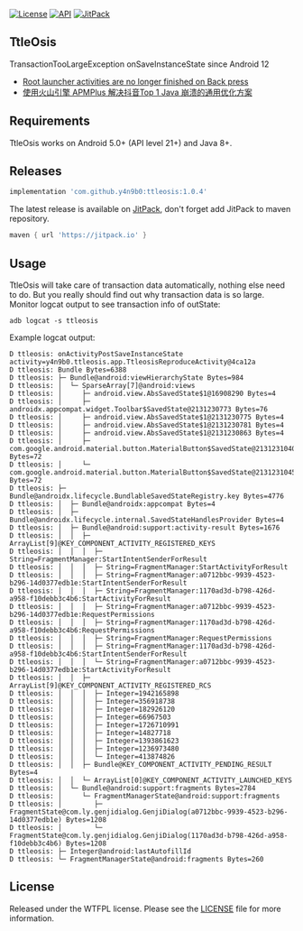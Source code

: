 [![License](https://img.shields.io/badge/License-WTFPL-blue.svg)](https://github.com/y4n9b0/ttleosis/blob/master/LICENSE)
[![API](https://img.shields.io/badge/API-21%2B-blue.svg)](https://developer.android.com/about/versions/android-5.0.html)
[![JitPack](https://jitpack.io/v/y4n9b0/ttleosis.svg)](https://jitpack.io/#y4n9b0/ttleosis)

TtleOsis
--------
TransactionTooLargeException onSaveInstanceState since Android 12

* [Root launcher activities are no longer finished on Back press](https://developer.android.google.cn/about/versions/12/behavior-changes-all#back-press)
* [使用火山引擎 APMPlus 解决抖音Top 1 Java 崩溃的通用优化方案](https://juejin.cn/post/7306388118914973734?searchId=20240319120438D5D8E326DA58837413A9)

Requirements
--------
TtleOsis works on Android 5.0+ (API level 21+) and Java 8+.

Releases
--------
```groovy
implementation 'com.github.y4n9b0:ttleosis:1.0.4'
```

The latest release is available on [JitPack](https://jitpack.io/#y4n9b0/ttleosis),
don't forget add JitPack to maven repository.
```groovy
maven { url 'https://jitpack.io' }
```

Usage
--------
TtleOsis will take care of transaction data automatically, nothing else need to do.
But you really should find out why transaction data is so large.
Monitor logcat output to see transaction info of outState:
```shell
adb logcat -s ttleosis
```

Example logcat output:
```text
D ttleosis: onActivityPostSaveInstanceState activity=y4n9b0.ttleosis.app.TtleosisReproduceActivity@4ca12a
D ttleosis: Bundle Bytes=6388
D ttleosis: ├─ Bundle@android:viewHierarchyState Bytes=984
D ttleosis: │  └─ SparseArray[7]@android:views 
D ttleosis: │     ├─ android.view.AbsSavedState$1@16908290 Bytes=4
D ttleosis: │     ├─ androidx.appcompat.widget.Toolbar$SavedState@2131230773 Bytes=76
D ttleosis: │     ├─ android.view.AbsSavedState$1@2131230775 Bytes=4
D ttleosis: │     ├─ android.view.AbsSavedState$1@2131230781 Bytes=4
D ttleosis: │     ├─ android.view.AbsSavedState$1@2131230863 Bytes=4
D ttleosis: │     ├─ com.google.android.material.button.MaterialButton$SavedState@2131231040 Bytes=72
D ttleosis: │     └─ com.google.android.material.button.MaterialButton$SavedState@2131231045 Bytes=72
D ttleosis: ├─ Bundle@androidx.lifecycle.BundlableSavedStateRegistry.key Bytes=4776
D ttleosis: │  ├─ Bundle@androidx:appcompat Bytes=4
D ttleosis: │  ├─ Bundle@androidx.lifecycle.internal.SavedStateHandlesProvider Bytes=4
D ttleosis: │  ├─ Bundle@android:support:activity-result Bytes=1676
D ttleosis: │  │  ├─ ArrayList[9]@KEY_COMPONENT_ACTIVITY_REGISTERED_KEYS
D ttleosis: │  │  │  ├─ String=FragmentManager:StartIntentSenderForResult 
D ttleosis: │  │  │  ├─ String=FragmentManager:StartActivityForResult 
D ttleosis: │  │  │  ├─ String=FragmentManager:a0712bbc-9939-4523-b296-14d0377edb1e:StartIntentSenderForResult 
D ttleosis: │  │  │  ├─ String=FragmentManager:1170ad3d-b798-426d-a958-f10debb3c4b6:StartActivityForResult 
D ttleosis: │  │  │  ├─ String=FragmentManager:a0712bbc-9939-4523-b296-14d0377edb1e:RequestPermissions 
D ttleosis: │  │  │  ├─ String=FragmentManager:1170ad3d-b798-426d-a958-f10debb3c4b6:RequestPermissions 
D ttleosis: │  │  │  ├─ String=FragmentManager:RequestPermissions 
D ttleosis: │  │  │  ├─ String=FragmentManager:1170ad3d-b798-426d-a958-f10debb3c4b6:StartIntentSenderForResult 
D ttleosis: │  │  │  └─ String=FragmentManager:a0712bbc-9939-4523-b296-14d0377edb1e:StartActivityForResult 
D ttleosis: │  │  ├─ ArrayList[9]@KEY_COMPONENT_ACTIVITY_REGISTERED_RCS
D ttleosis: │  │  │  ├─ Integer=1942165898 
D ttleosis: │  │  │  ├─ Integer=356918738 
D ttleosis: │  │  │  ├─ Integer=182926120 
D ttleosis: │  │  │  ├─ Integer=66967503 
D ttleosis: │  │  │  ├─ Integer=1726710991 
D ttleosis: │  │  │  ├─ Integer=14827718 
D ttleosis: │  │  │  ├─ Integer=1393861623 
D ttleosis: │  │  │  ├─ Integer=1236973480 
D ttleosis: │  │  │  └─ Integer=413874826 
D ttleosis: │  │  ├─ Bundle@KEY_COMPONENT_ACTIVITY_PENDING_RESULT Bytes=4
D ttleosis: │  │  └─ ArrayList[0]@KEY_COMPONENT_ACTIVITY_LAUNCHED_KEYS
D ttleosis: │  └─ Bundle@android:support:fragments Bytes=2784
D ttleosis: │     └─ FragmentManagerState@android:support:fragments
D ttleosis: │        ├─ FragmentState@com.ly.genjidialog.GenjiDialog(a0712bbc-9939-4523-b296-14d0377edb1e) Bytes=1208
D ttleosis: │        └─ FragmentState@com.ly.genjidialog.GenjiDialog(1170ad3d-b798-426d-a958-f10debb3c4b6) Bytes=1208
D ttleosis: ├─ Integer@android:lastAutofillId 
D ttleosis: └─ FragmentManagerState@android:fragments Bytes=260
```

License
--------
Released under the WTFPL license. Please see the [LICENSE](https://github.com/y4n9b0/ttleosis/blob/master/LICENSE) file for more information.